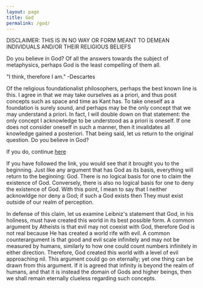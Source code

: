 ```yaml
---
layout: page
title: God
permalink: /god/
---
```


DISCLAIMER: THIS IS IN NO WAY OR FORM MEANT TO DEMEAN INDIVIDUALS AND/OR THEIR RELIGIOUS BELIEFS

Do you believe in God? Of all the answers towards the subject of metaphysics, perhaps God is the least compelling of them all. 

"I think, therefore I am." -Descartes

Of the religious foundationalist philosophers, perhaps the best known line is this. I agree in that we may take ourselves as a priori, and thus posit concepts such as space and time as Kant has. To take oneself as a foundation is surely sound, and perhaps may be the only concept that we may understand a priori. In fact, I will double down on that statement: the only concept I acknowledge to be understood as a priori is oneself. If one does not consider oneself in such a manner, then it invalidates all knowledge gained a posteriori. That being said, let us return to the original question. Do you believe in God?

If you do, continue [here](https://kuraian.github.io/phil20b-project/)

If you have followed the link, you would see that it brought you to the beginning. Just like any argument that has God as its basis, everything will return to the beginning: God. There is no logical basis for one to claim the existence of God. Conversely, there is also no logical basis for one to deny the existence of God. With this point, I mean to say that I neither acknowldge nor deny a God; if such a God exists then They must exist outside of our realm of perception. 

In defense of this claim, let us examine Leibniz's statement that God, in his holiness, must have created this world in its best possible form. A common argument by Atheists is that evil may not coexist with God, therefore God is not real because He has created a world rife with evil. A common counterargument is that good and evil scale infinitely and may not be measured by humans, similarly to how one could count numbers infinitely in either direction. Therefore, God created this world with a level of evil approaching nil. This argument could go on eternally; yet one thing can be drawn from this argument. If it is agreed that infinity is beyond the realm of humans, and that it is instead the domain of Gods and higher beings, then we shall remain eternally clueless regarding such concepts.